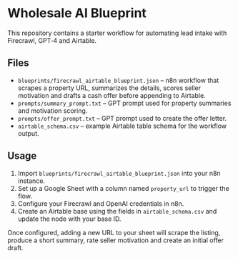 # Wholesale AI Blueprint

This repository contains a starter workflow for automating lead intake with Firecrawl, GPT‑4 and Airtable.

## Files

- `blueprints/firecrawl_airtable_blueprint.json` – n8n workflow that scrapes a property URL, summarizes the details, scores seller motivation and drafts a cash offer before appending to Airtable.
- `prompts/summary_prompt.txt` – GPT prompt used for property summaries and motivation scoring.
- `prompts/offer_prompt.txt` – GPT prompt used to create the offer letter.
- `airtable_schema.csv` – example Airtable table schema for the workflow output.

## Usage

1. Import `blueprints/firecrawl_airtable_blueprint.json` into your n8n instance.
2. Set up a Google Sheet with a column named `property_url` to trigger the flow.
3. Configure your Firecrawl and OpenAI credentials in n8n.
4. Create an Airtable base using the fields in `airtable_schema.csv` and update the node with your base ID.

Once configured, adding a new URL to your sheet will scrape the listing, produce a short summary, rate seller motivation and create an initial offer draft.
